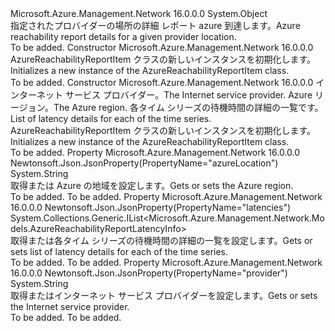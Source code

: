 <Type Name="AzureReachabilityReportItem" FullName="Microsoft.Azure.Management.Network.Models.AzureReachabilityReportItem">
  <TypeSignature Language="C#" Value="public class AzureReachabilityReportItem" />
  <TypeSignature Language="ILAsm" Value=".class public auto ansi beforefieldinit AzureReachabilityReportItem extends System.Object" />
  <TypeSignature Language="DocId" Value="T:Microsoft.Azure.Management.Network.Models.AzureReachabilityReportItem" />
  <TypeSignature Language="VB.NET" Value="Public Class AzureReachabilityReportItem" />
  <TypeSignature Language="F#" Value="type AzureReachabilityReportItem = class" />
  <AssemblyInfo>
    <AssemblyName>Microsoft.Azure.Management.Network</AssemblyName>
    <AssemblyVersion>16.0.0.0</AssemblyVersion>
  </AssemblyInfo>
  <Base>
    <BaseTypeName>System.Object</BaseTypeName>
  </Base>
  <Interfaces />
  <Docs>
    <summary>
            <span data-ttu-id="b082b-101">指定されたプロバイダーの場所の詳細 レポート azure 到達します。</span><span class="sxs-lookup"><span data-stu-id="b082b-101">Azure reachability report details for a given provider location.</span></span>
            </summary>
    <remarks>To be added.</remarks>
  </Docs>
  <Members>
    <Member MemberName=".ctor">
      <MemberSignature Language="C#" Value="public AzureReachabilityReportItem ();" />
      <MemberSignature Language="ILAsm" Value=".method public hidebysig specialname rtspecialname instance void .ctor() cil managed" />
      <MemberSignature Language="DocId" Value="M:Microsoft.Azure.Management.Network.Models.AzureReachabilityReportItem.#ctor" />
      <MemberSignature Language="VB.NET" Value="Public Sub New ()" />
      <MemberType>Constructor</MemberType>
      <AssemblyInfo>
        <AssemblyName>Microsoft.Azure.Management.Network</AssemblyName>
        <AssemblyVersion>16.0.0.0</AssemblyVersion>
      </AssemblyInfo>
      <Parameters />
      <Docs>
        <summary>
            <span data-ttu-id="b082b-102">AzureReachabilityReportItem クラスの新しいインスタンスを初期化します。</span><span class="sxs-lookup"><span data-stu-id="b082b-102">Initializes a new instance of the AzureReachabilityReportItem class.</span></span>
            </summary>
        <remarks>To be added.</remarks>
      </Docs>
    </Member>
    <Member MemberName=".ctor">
      <MemberSignature Language="C#" Value="public AzureReachabilityReportItem (string provider = null, string azureLocation = null, System.Collections.Generic.IList&lt;Microsoft.Azure.Management.Network.Models.AzureReachabilityReportLatencyInfo&gt; latencies = null);" />
      <MemberSignature Language="ILAsm" Value=".method public hidebysig specialname rtspecialname instance void .ctor(string provider, string azureLocation, class System.Collections.Generic.IList`1&lt;class Microsoft.Azure.Management.Network.Models.AzureReachabilityReportLatencyInfo&gt; latencies) cil managed" />
      <MemberSignature Language="DocId" Value="M:Microsoft.Azure.Management.Network.Models.AzureReachabilityReportItem.#ctor(System.String,System.String,System.Collections.Generic.IList{Microsoft.Azure.Management.Network.Models.AzureReachabilityReportLatencyInfo})" />
      <MemberSignature Language="VB.NET" Value="Public Sub New (Optional provider As String = null, Optional azureLocation As String = null, Optional latencies As IList(Of AzureReachabilityReportLatencyInfo) = null)" />
      <MemberSignature Language="F#" Value="new Microsoft.Azure.Management.Network.Models.AzureReachabilityReportItem : string * string * System.Collections.Generic.IList&lt;Microsoft.Azure.Management.Network.Models.AzureReachabilityReportLatencyInfo&gt; -&gt; Microsoft.Azure.Management.Network.Models.AzureReachabilityReportItem" Usage="new Microsoft.Azure.Management.Network.Models.AzureReachabilityReportItem (provider, azureLocation, latencies)" />
      <MemberType>Constructor</MemberType>
      <AssemblyInfo>
        <AssemblyName>Microsoft.Azure.Management.Network</AssemblyName>
        <AssemblyVersion>16.0.0.0</AssemblyVersion>
      </AssemblyInfo>
      <Parameters>
        <Parameter Name="provider" Type="System.String" />
        <Parameter Name="azureLocation" Type="System.String" />
        <Parameter Name="latencies" Type="System.Collections.Generic.IList&lt;Microsoft.Azure.Management.Network.Models.AzureReachabilityReportLatencyInfo&gt;" />
      </Parameters>
      <Docs>
        <param name="provider"><span data-ttu-id="b082b-103">インターネット サービス プロバイダー。</span><span class="sxs-lookup"><span data-stu-id="b082b-103">The Internet service provider.</span></span></param>
        <param name="azureLocation"><span data-ttu-id="b082b-104">Azure リージョン。</span><span class="sxs-lookup"><span data-stu-id="b082b-104">The Azure region.</span></span></param>
        <param name="latencies"><span data-ttu-id="b082b-105">各タイム シリーズの待機時間の詳細の一覧です。</span><span class="sxs-lookup"><span data-stu-id="b082b-105">List of latency details for each of the time series.</span></span></param>
        <summary>
            <span data-ttu-id="b082b-106">AzureReachabilityReportItem クラスの新しいインスタンスを初期化します。</span><span class="sxs-lookup"><span data-stu-id="b082b-106">Initializes a new instance of the AzureReachabilityReportItem class.</span></span>
            </summary>
        <remarks>To be added.</remarks>
      </Docs>
    </Member>
    <Member MemberName="AzureLocation">
      <MemberSignature Language="C#" Value="public string AzureLocation { get; set; }" />
      <MemberSignature Language="ILAsm" Value=".property instance string AzureLocation" />
      <MemberSignature Language="DocId" Value="P:Microsoft.Azure.Management.Network.Models.AzureReachabilityReportItem.AzureLocation" />
      <MemberSignature Language="VB.NET" Value="Public Property AzureLocation As String" />
      <MemberSignature Language="F#" Value="member this.AzureLocation : string with get, set" Usage="Microsoft.Azure.Management.Network.Models.AzureReachabilityReportItem.AzureLocation" />
      <MemberType>Property</MemberType>
      <AssemblyInfo>
        <AssemblyName>Microsoft.Azure.Management.Network</AssemblyName>
        <AssemblyVersion>16.0.0.0</AssemblyVersion>
      </AssemblyInfo>
      <Attributes>
        <Attribute>
          <AttributeName>Newtonsoft.Json.JsonProperty(PropertyName="azureLocation")</AttributeName>
        </Attribute>
      </Attributes>
      <ReturnValue>
        <ReturnType>System.String</ReturnType>
      </ReturnValue>
      <Docs>
        <summary>
            <span data-ttu-id="b082b-107">取得または Azure の地域を設定します。</span><span class="sxs-lookup"><span data-stu-id="b082b-107">Gets or sets the Azure region.</span></span>
            </summary>
        <value>To be added.</value>
        <remarks>To be added.</remarks>
      </Docs>
    </Member>
    <Member MemberName="Latencies">
      <MemberSignature Language="C#" Value="public System.Collections.Generic.IList&lt;Microsoft.Azure.Management.Network.Models.AzureReachabilityReportLatencyInfo&gt; Latencies { get; set; }" />
      <MemberSignature Language="ILAsm" Value=".property instance class System.Collections.Generic.IList`1&lt;class Microsoft.Azure.Management.Network.Models.AzureReachabilityReportLatencyInfo&gt; Latencies" />
      <MemberSignature Language="DocId" Value="P:Microsoft.Azure.Management.Network.Models.AzureReachabilityReportItem.Latencies" />
      <MemberSignature Language="VB.NET" Value="Public Property Latencies As IList(Of AzureReachabilityReportLatencyInfo)" />
      <MemberSignature Language="F#" Value="member this.Latencies : System.Collections.Generic.IList&lt;Microsoft.Azure.Management.Network.Models.AzureReachabilityReportLatencyInfo&gt; with get, set" Usage="Microsoft.Azure.Management.Network.Models.AzureReachabilityReportItem.Latencies" />
      <MemberType>Property</MemberType>
      <AssemblyInfo>
        <AssemblyName>Microsoft.Azure.Management.Network</AssemblyName>
        <AssemblyVersion>16.0.0.0</AssemblyVersion>
      </AssemblyInfo>
      <Attributes>
        <Attribute>
          <AttributeName>Newtonsoft.Json.JsonProperty(PropertyName="latencies")</AttributeName>
        </Attribute>
      </Attributes>
      <ReturnValue>
        <ReturnType>System.Collections.Generic.IList&lt;Microsoft.Azure.Management.Network.Models.AzureReachabilityReportLatencyInfo&gt;</ReturnType>
      </ReturnValue>
      <Docs>
        <summary>
            <span data-ttu-id="b082b-108">取得または各タイム シリーズの待機時間の詳細の一覧を設定します。</span><span class="sxs-lookup"><span data-stu-id="b082b-108">Gets or sets list of latency details for each of the time series.</span></span>
            </summary>
        <value>To be added.</value>
        <remarks>To be added.</remarks>
      </Docs>
    </Member>
    <Member MemberName="Provider">
      <MemberSignature Language="C#" Value="public string Provider { get; set; }" />
      <MemberSignature Language="ILAsm" Value=".property instance string Provider" />
      <MemberSignature Language="DocId" Value="P:Microsoft.Azure.Management.Network.Models.AzureReachabilityReportItem.Provider" />
      <MemberSignature Language="VB.NET" Value="Public Property Provider As String" />
      <MemberSignature Language="F#" Value="member this.Provider : string with get, set" Usage="Microsoft.Azure.Management.Network.Models.AzureReachabilityReportItem.Provider" />
      <MemberType>Property</MemberType>
      <AssemblyInfo>
        <AssemblyName>Microsoft.Azure.Management.Network</AssemblyName>
        <AssemblyVersion>16.0.0.0</AssemblyVersion>
      </AssemblyInfo>
      <Attributes>
        <Attribute>
          <AttributeName>Newtonsoft.Json.JsonProperty(PropertyName="provider")</AttributeName>
        </Attribute>
      </Attributes>
      <ReturnValue>
        <ReturnType>System.String</ReturnType>
      </ReturnValue>
      <Docs>
        <summary>
            <span data-ttu-id="b082b-109">取得またはインターネット サービス プロバイダーを設定します。</span><span class="sxs-lookup"><span data-stu-id="b082b-109">Gets or sets the Internet service provider.</span></span>
            </summary>
        <value>To be added.</value>
        <remarks>To be added.</remarks>
      </Docs>
    </Member>
  </Members>
</Type>
